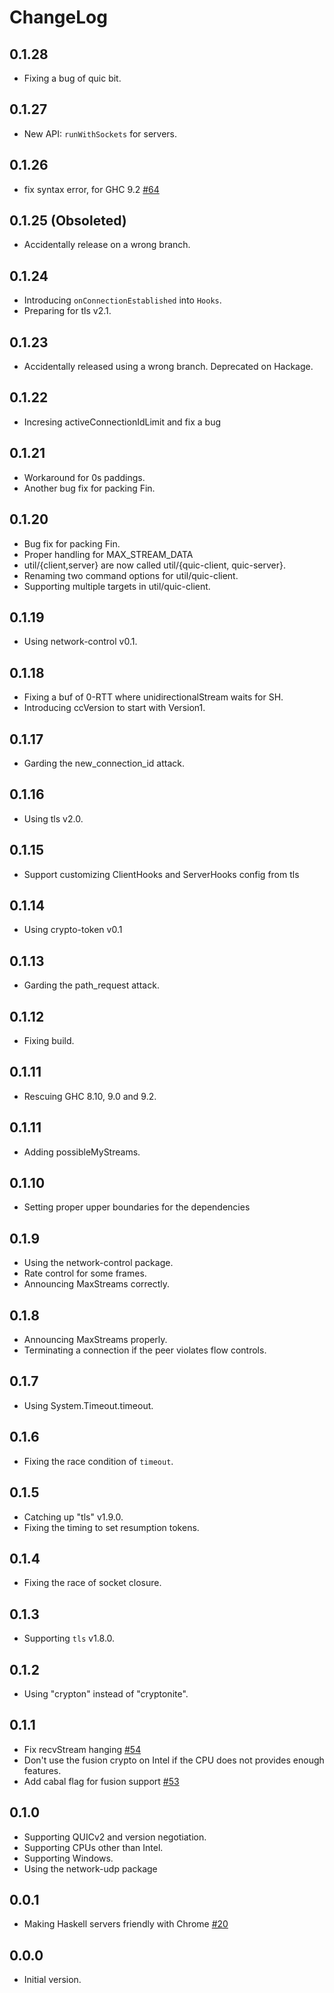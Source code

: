 # ChangeLog

## 0.1.28

* Fixing a bug of quic bit.

## 0.1.27

* New API: `runWithSockets` for servers.

## 0.1.26

* fix syntax error, for GHC 9.2
  [#64](https://github.com/kazu-yamamoto/quic/pull/64)

## 0.1.25 (Obsoleted)

* Accidentally release on a wrong branch.

## 0.1.24

* Introducing `onConnectionEstablished` into `Hooks`.
* Preparing for tls v2.1.

## 0.1.23

* Accidentally released using a wrong branch. Deprecated on Hackage.

## 0.1.22

* Incresing activeConnectionIdLimit and fix a bug

## 0.1.21

* Workaround for 0s paddings.
* Another bug fix for packing Fin.

## 0.1.20

* Bug fix for packing Fin.
* Proper handling for MAX_STREAM_DATA
* util/{client,server} are now called util/{quic-client, quic-server}.
* Renaming two command options for util/quic-client.
* Supporting multiple targets in util/quic-client.

## 0.1.19

* Using network-control v0.1.

## 0.1.18

* Fixing a buf of 0-RTT where unidirectionalStream waits for SH.
* Introducing ccVersion to start with Version1.

## 0.1.17

* Garding the new_connection_id attack.

## 0.1.16

* Using tls v2.0.

## 0.1.15

* Support customizing ClientHooks and ServerHooks config from tls

## 0.1.14

* Using crypto-token v0.1

## 0.1.13

* Garding the path_request attack.

## 0.1.12

* Fixing build.

## 0.1.11

* Rescuing GHC 8.10, 9.0 and 9.2.

## 0.1.11

* Adding possibleMyStreams.

## 0.1.10

* Setting proper upper boundaries for the dependencies

## 0.1.9

* Using the network-control package.
* Rate control for some frames.
* Announcing MaxStreams correctly.

## 0.1.8

* Announcing MaxStreams properly.
* Terminating a connection if the peer violates flow controls.

## 0.1.7

* Using System.Timeout.timeout.

## 0.1.6

* Fixing the race condition of `timeout`.

## 0.1.5

* Catching up "tls" v1.9.0.
* Fixing the timing to set resumption tokens.

## 0.1.4

* Fixing the race of socket closure.

## 0.1.3

* Supporting `tls` v1.8.0.

## 0.1.2

* Using "crypton" instead of "cryptonite".

## 0.1.1

* Fix recvStream hanging
  [#54](https://github.com/kazu-yamamoto/quic/pull/54)
* Don't use the fusion crypto on Intel if the CPU does not
  provides enough features.
* Add cabal flag for fusion support
  [#53](https://github.com/kazu-yamamoto/quic/pull/53)

## 0.1.0

* Supporting QUICv2 and version negotiation.
* Supporting CPUs other than Intel.
* Supporting Windows.
* Using the network-udp package

## 0.0.1

* Making Haskell servers friendly with Chrome
  [#20](https://github.com/kazu-yamamoto/quic/pull/20)

## 0.0.0

* Initial version.
